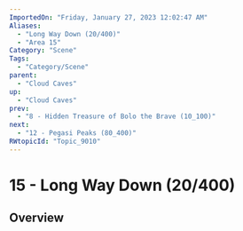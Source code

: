 ```yaml
---
ImportedOn: "Friday, January 27, 2023 12:02:47 AM"
Aliases:
  - "Long Way Down (20/400)"
  - "Area 15"
Category: "Scene"
Tags:
  - "Category/Scene"
parent:
  - "Cloud Caves"
up:
  - "Cloud Caves"
prev:
  - "8 - Hidden Treasure of Bolo the Brave (10_100)"
next:
  - "12 - Pegasi Peaks (80_400)"
RWtopicId: "Topic_9010"
---
```

# 15 - Long Way Down (20/400)
## Overview
